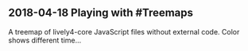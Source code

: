## 2018-04-18 Playing with #Treemaps

A treemap of lively4-core JavaScript files without external code. Color shows different time...

<script>
import d3 from "src/external/d3.v5.js"
import moment from "src/external/moment.js";

(async () => {
  function stripTree(tree) {
    if (tree.children) {
      tree.children = tree.children.filter(ea => stripTree(ea))
    }
    if (tree.name == "external") return false;
    if (tree.name == "node_modules") return false;
    if (tree.name == "reactive") return false;


    if (tree.type == "directory") return true;
    if (tree.name.match(/\.js$/)) return true
    return false
  }
  
  
  var tree = await lively.files.fileTree(lively4url + "/")
  stripTree(tree)

  var div = await lively.create("div")
  div.style = "background-color: gray; width: 800px; height:600px; position: relative"
  var tm = await lively.create("lively-d3-treemap")
  tm.style = "position: absolute; top: 0px; left: 0px; width: 100%; height: 100%"

  
  var c = d3.scaleSequential(d3.interpolatePiYG)
  var colorScale =  d3.scaleSequential(d3.interpolatePiYG)
  // d3.scaleLog().range(["blue","yellow","green","orange"])
  var now = Date.now()

  tm.dataColor = (d) => {
    var time = moment(d.modified)
    var days = (now - time._d.getTime()) / 1000 / 60 / 60 / 24
    console.log("color " + days  / 356.0)

    return colorScale(days / 356.0)
  }
  tm.dataTitle = (d) => {
    return d.id + "\n" + d.modified + "\n" + Math.round(d.size / 1024) +"k"
  }
  div.appendChild(tm)
  tm.setTreeData(tree)
  return div
})()
</script>









